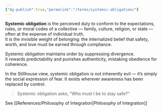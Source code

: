 ```yaml
---
{"dg-publish":true,"permalink":"/terms/systemic-obligation/"}
---
```



**Systemic obligation** is the perceived duty to conform to the expectations, rules, or moral codes of a collective — family, culture, religion, or state — often at the expense of individual truth.  
It is the invisible weight of belonging: the internalized belief that safety, worth, and love must be earned through compliance.

Systemic obligation maintains order by suppressing divergence.  
It rewards predictability and punishes authenticity, mistaking obedience for coherence.

In the Stillhouse view, systemic obligation is not inherently evil — it’s simply the social expression of fear. It exists wherever awareness has been replaced by control.

> Systemic obligation asks, “Who must I be to stay safe?”

See [[References/Philosophy of Integration\|Philosophy of Integration]]
